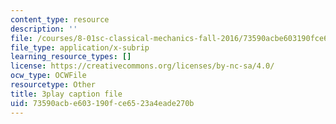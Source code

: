 ```yaml
---
content_type: resource
description: ''
file: /courses/8-01sc-classical-mechanics-fall-2016/73590acbe603190fce6523a4eade270b_D2lW7o32fzk.srt
file_type: application/x-subrip
learning_resource_types: []
license: https://creativecommons.org/licenses/by-nc-sa/4.0/
ocw_type: OCWFile
resourcetype: Other
title: 3play caption file
uid: 73590acb-e603-190f-ce65-23a4eade270b
---
```

